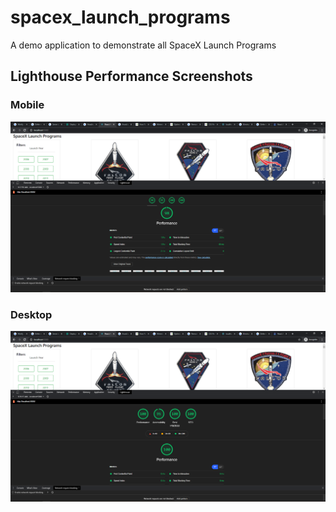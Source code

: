 # spacex_launch_programs
A demo application to demonstrate all SpaceX Launch Programs

## Lighthouse Performance Screenshots

### Mobile
![Screenshot](Mobile%20Performance%201.PNG)

### Desktop
![Screenshot](Desktop%20Performance%20Score.PNG)
